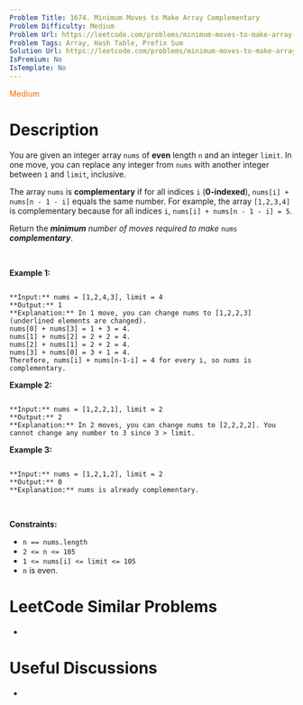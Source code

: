 ```yaml
---
Problem Title: 1674. Minimum Moves to Make Array Complementary
Problem Difficulty: Medium
Problem Url: https://leetcode.com/problems/minimum-moves-to-make-array-complementary/
Problem Tags: Array, Hash Table, Prefix Sum
Solution Url: https://leetcode.com/problems/minimum-moves-to-make-array-complementary/solution/
IsPremium: No
IsTemplate: No
---
```


<span style="color: rgb(239, 108, 0);">Medium</span>

# Description

You are given an integer array `nums` of **even** length `n` and an integer `limit`. In one move, you can replace any integer from `nums` with another integer between `1` and `limit`, inclusive.


The array `nums` is **complementary** if for all indices `i` (**0-indexed**), `nums[i] + nums[n - 1 - i]` equals the same number. For example, the array `[1,2,3,4]` is complementary because for all indices `i`, `nums[i] + nums[n - 1 - i] = 5`.


Return the ***minimum** number of moves required to make* `nums` ***complementary***.


 


**Example 1:**



```

**Input:** nums = [1,2,4,3], limit = 4
**Output:** 1
**Explanation:** In 1 move, you can change nums to [1,2,2,3] (underlined elements are changed).
nums[0] + nums[3] = 1 + 3 = 4.
nums[1] + nums[2] = 2 + 2 = 4.
nums[2] + nums[1] = 2 + 2 = 4.
nums[3] + nums[0] = 3 + 1 = 4.
Therefore, nums[i] + nums[n-1-i] = 4 for every i, so nums is complementary.

```

**Example 2:**



```

**Input:** nums = [1,2,2,1], limit = 2
**Output:** 2
**Explanation:** In 2 moves, you can change nums to [2,2,2,2]. You cannot change any number to 3 since 3 > limit.

```

**Example 3:**



```

**Input:** nums = [1,2,1,2], limit = 2
**Output:** 0
**Explanation:** nums is already complementary.

```

 


**Constraints:**


* `n == nums.length`
* `2 <= n <= 105`
* `1 <= nums[i] <= limit <= 105`
* `n` is even.




# LeetCode Similar Problems

- []()

# Useful Discussions

- []()
